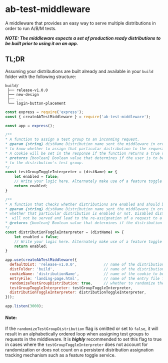 # ab-test-middleware
A middleware that provides an easy way to serve multiple distributions in order to run A/B/M tests.

_**NOTE: The middleware expects a set of production ready distributions to be built prior to using it on an app.**_ 

## TL;DR

Assuming your distributions are built already and available in your `build` folder with the following structure:
```
build/
 ├── release-v1.0.0
 ├── new-design
 ├── ...
 └── login-button-placement
``` 

```javascript
const express = require('express');
const { createAbTestMiddleware } = require('ab-test-middleware');

const app = express();

/**
* A function to assign a test group to an inconming request.
* @param {string} distName Distribution name sent the middleware in order 
* to know whether to assign that particular distribution to the request or not. 
* A cookie will be set in the response if the function returns a true value.  
* @returns {boolean} Boolean value that determines if the user is to be assigned 
* to the distribution's test group. 
*/
const testGroupToggleInterpreter = (distName) => {
    let enabled = false;
    // Write your logic here. Alternately make use of a feature toggle mechanism here.    
    return enabled;
}

/**
* A function that checks whether distributions are enabled and should be servable.
* @param {string} distName Distribution name sent the middleware in order to know
* whether that particular distribution is enabled or not. Disabled distributions
*  will not be served and lead to the re-assignation of a request to a different distribution.  
* @returns {boolean} Boolean value that determines if the distribution is enabled and servable. 
*/
const distributionToggleInterpreter = (distName) => {
    let enabled = false;
    // Write your logic here. Alternately make use of a feature toggle mechanism here.    
    return enabled;
}

app.use(createAbTestMiddleware({
  defaultDist: 'release-v1.0.0',            // name of the distribution (default: 'master')
  distFolder: 'build',                      // name of the distribution folder (default: 'dist') 
  cookieName: 'distributionName',           // name of the cookie to be set on test group assignation (default: 'testGroup')
  entryFile: 'landing-page.html',           // name of the entry file for your distribution (default: 'index.html')
  randomizeTestGroupDistribution: true,     // whether to randomize the test group assignation (default: false)
  testGroupToggleInterpreter: testGroupToggleInterpreter,
  distributionToggleInterpreter: distributionToggleInterpreter,
}));

app.listen(3000);
``` 

#### Note: 
If the `randomizeTestGroupDistribution` flag is omitted or set to `false`, it will result in 
an alphabetically ordered loop when assigning test groups to requests in the middleware. 
It is _**highly**_ recommended to set this flag to true in cases where the `testGroupToggleInterpreter` 
does not account for randomization or does not count on a persistent distribution assignation 
tracking mechanism such as a feature toggle service.  

